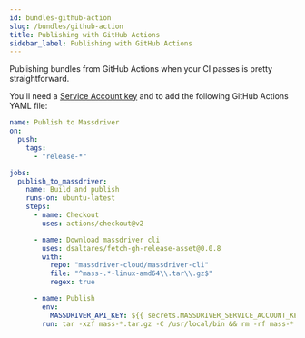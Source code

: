 ```yaml
---
id: bundles-github-action
slug: /bundles/github-action
title: Publishing with GitHub Actions
sidebar_label: Publishing with GitHub Actions
---
```


Publishing bundles from GitHub Actions when your CI passes is pretty straightforward.

You'll need a [Service Account key](/platform/service-accounts) and to add the following GitHub Actions YAML file:


```yaml title=".github/workflows/publish.yaml"
name: Publish to Massdriver
on:
  push:
    tags:
      - "release-*"

jobs:
  publish_to_massdriver:
    name: Build and publish
    runs-on: ubuntu-latest
    steps:
      - name: Checkout
        uses: actions/checkout@v2

      - name: Download massdriver cli
        uses: dsaltares/fetch-gh-release-asset@0.0.8
        with:
          repo: "massdriver-cloud/massdriver-cli"
          file: "^mass-.*-linux-amd64\\.tar\\.gz$"
          regex: true

      - name: Publish
        env:
          MASSDRIVER_API_KEY: ${{ secrets.MASSDRIVER_SERVICE_ACCOUNT_KEY }}
        run: tar -xzf mass-*.tar.gz -C /usr/local/bin && rm -rf mass-*.tar.gz .git* && mass bundle build && mass bundle publish
```
